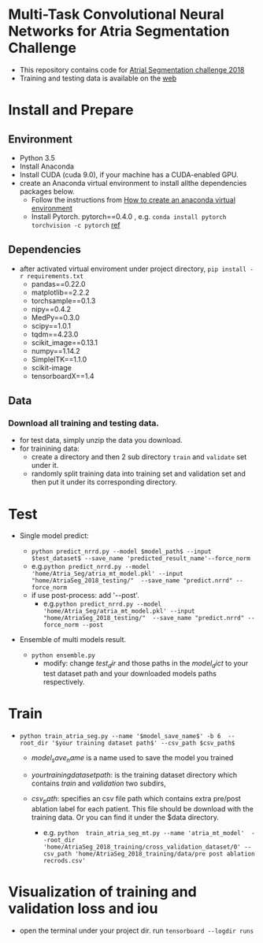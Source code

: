 # Multi-Task Convolutional Neural Networks for Atria Segmentation Challenge

- This repository contains code for [Atrial Segmentation challenge 2018](http://atriaseg2018.cardiacatlas.org/)
- Training and testing data is available on the [web](http://atriaseg2018.cardiacatlas.org/data/)


# Install and Prepare
## Environment
- Python 3.5
- Install Anaconda
- Install CUDA (cuda 9.0), if your machine has a CUDA-enabled GPU.
- create an Anaconda virtual environment to install allthe dependencies packages below.
    - Follow the instructions from [How to create an anaconda virtual environment](https://dziganto.github.io/data%20science/python/anaconda/Creating-Conda-Environments/)
    - Install Pytorch. pytorch==0.4.0 , e.g. `conda install pytorch torchvision -c pytorch` [ref](https://pytorch.org/get-started/locally/)

## Dependencies
- after activated virtual enviroment under project directory, `pip install -r requirements.txt`
    - pandas==0.22.0
    - matplotlib==2.2.2
    - torchsample==0.1.3
    - nipy==0.4.2
    - MedPy==0.3.0
    - scipy==1.0.1
    - tqdm==4.23.0
    - scikit_image==0.13.1
    - numpy==1.14.2
    - SimpleITK==1.1.0
    - scikit-image
    - tensorboardX==1.4


## Data
### Download all training and testing data.
 - for test data, simply unzip the data you download.
 - for trainining data:
    - create a directory and then 2 sub directory `train` and `validate` set under it.
    - randomly split training data into training set and validation set and then put it under its corresponding directory.


# Test
- Single model predict:
    - `python predict_nrrd.py --model $model_path$ --input $test_dataset$ --save_name 'predicted_result_name'--force_norm`
    - e.g.`python predict_nrrd.py --model 'home/Atria_Seg/atria_mt_model.pkl' --input "home/AtriaSeg_2018_testing/"  --save_name "predict.nrrd" --force_norm`
    - if use post-process: add '--post'.
        - e.g.`python predict_nrrd.py --model 'home/Atria_Seg/atria_mt_model.pkl' --input "home/AtriaSeg_2018_testing/"  --save_name "predict.nrrd" --force_norm --post`


- Ensemble of multi models result.
    - `python ensemble.py`
        - modify: change $test_dir$ and those paths in the $model_dict$ to your test dataset path and your downloaded models paths respectively.


# Train
- `python train_atria_seg.py --name '$model_save_name$' -b 6  --root_dir '$your training dataset path$' --csv_path $csv_path$ `
    - $model_save_name$ is a name used to save the model you trained
    - $your training dataset path$: is the training dataset directory which contains *train* and *validation* two subdirs,
    - $csv_path$: specifies an csv file path which contains extra pre/post ablation label for each patient. This file should be download with the training data. Or you can find it under the $data directory.

        - e.g. `python  train_atria_seg_mt.py --name 'atria_mt_model'  --root_dir 'home/AtriaSeg_2018_training/cross_validation_dataset/0' --csv_path 'home/AtriaSeg_2018_training/data/pre post ablation recrods.csv'`


# Visualization of training and validation loss and iou
- open the terminal under your project dir. run `tensorboard --logdir runs`